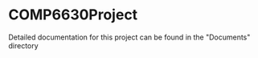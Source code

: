 # COMP6630Project

Detailed documentation for this project can be found in the "Documents" directory
